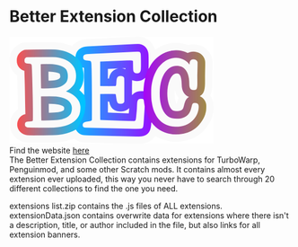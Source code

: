 # Better Extension Collection
![hello](https://github.com/robotninjajesse/Better-Extension-Collection/blob/main/BECicon.png)  
Find the website [here](http://robotninjajesse.github.io/Better-Extension-Collection)  
The Better Extension Collection contains extensions for TurboWarp, Penguinmod, and some other Scratch mods. It contains almost every extension ever uploaded, this way you never have to search through 20 different collections to find the one you need.

extensions list.zip contains the .js files of ALL extensions.  
extensionData.json contains overwrite data for extensions where there isn't a description, title, or author included in the file, but also links for all extension banners.

